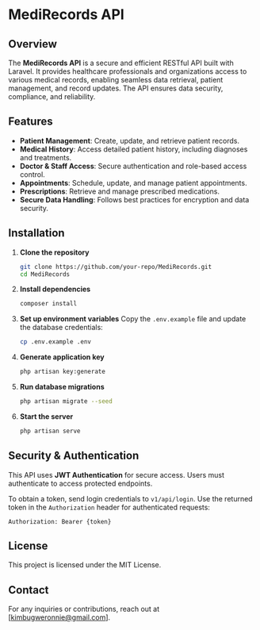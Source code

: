 # MediRecords API

## Overview
The **MediRecords API** is a secure and efficient RESTful API built with Laravel. It provides healthcare professionals and organizations access to various medical records, enabling seamless data retrieval, patient management, and record updates. The API ensures data security, compliance, and reliability.

## Features
- **Patient Management**: Create, update, and retrieve patient records.
- **Medical History**: Access detailed patient history, including diagnoses and treatments.
- **Doctor & Staff Access**: Secure authentication and role-based access control.
- **Appointments**: Schedule, update, and manage patient appointments.
- **Prescriptions**: Retrieve and manage prescribed medications.
- **Secure Data Handling**: Follows best practices for encryption and data security.

## Installation

1. **Clone the repository**
   ```sh
   git clone https://github.com/your-repo/MediRecords.git
   cd MediRecords
   ```

2. **Install dependencies**
   ```sh
   composer install
   ```

3. **Set up environment variables**
   Copy the `.env.example` file and update the database credentials:
   ```sh
   cp .env.example .env
   ```

4. **Generate application key**
   ```sh
   php artisan key:generate
   ```

5. **Run database migrations**
   ```sh
   php artisan migrate --seed
   ```

6. **Start the server**
   ```sh
   php artisan serve
   ```



## Security & Authentication
This API uses **JWT Authentication** for secure access. Users must authenticate to access protected endpoints.

To obtain a token, send login credentials to `v1/api/login`. Use the returned token in the `Authorization` header for authenticated requests:
```
Authorization: Bearer {token}
```

## License
This project is licensed under the MIT License.

## Contact
For any inquiries or contributions, reach out at [kimbugweronnie@gmail.com].


